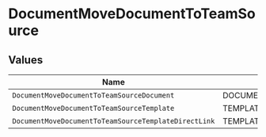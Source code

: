 # DocumentMoveDocumentToTeamSource


## Values

| Name                                                 | Value                                                |
| ---------------------------------------------------- | ---------------------------------------------------- |
| `DocumentMoveDocumentToTeamSourceDocument`           | DOCUMENT                                             |
| `DocumentMoveDocumentToTeamSourceTemplate`           | TEMPLATE                                             |
| `DocumentMoveDocumentToTeamSourceTemplateDirectLink` | TEMPLATE_DIRECT_LINK                                 |